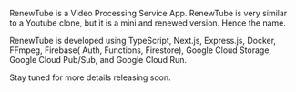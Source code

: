 RenewTube is a Video Processing Service App. RenewTube is very similar to a Youtube clone, but it is a mini and renewed version. Hence the name. 


RenewTube is developed using TypeScript, Next.js, Express.js, Docker, FFmpeg, Firebase( Auth, Functions, Firestore), Google Cloud Storage, Google Cloud Pub/Sub, and Google Cloud Run.

Stay tuned for more details releasing soon.
